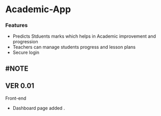 # Academic-App


### Features

- Predicts Stduents marks which helps in Academic improvement and progression 
- Teachers can manage students progress and lesson plans 
- Secure login 



#NOTE
 ---
 VER 0.01 
 ---
Front-end 
- Dashboard page added . 
